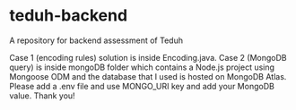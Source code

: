 # teduh-backend
A repository for backend assessment of Teduh

Case 1 (encoding rules) solution is inside Encoding.java. Case 2 (MongoDB query) is inside mongoDB folder which contains a Node.js project using Mongoose ODM and the database that I used is hosted on MongoDB Atlas. Please add a .env file and use MONGO_URI key and add your MongoDB value. Thank you!
